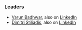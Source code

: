 ### Leaders
* [Varun Badhwar](mailto:v@endor.ai), also on [LinkedIn](https://www.linkedin.com/in/vbadhwar/)
* [Dimitri Stiliadis](mailto:dimitri@endor.ai), also on [LinkedIn](https://www.linkedin.com/in/stiliadis/)
